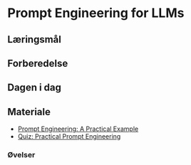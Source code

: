 # Prompt Engineering for LLMs                               



## Læringsmål


## Forberedelse

## Dagen i dag

## Materiale
* [Prompt Engineering: A Practical Example](https://realpython.com/practical-prompt-engineering/)
* [Quiz: Practical Prompt Engineering](https://realpython.com/quizzes/practical-prompt-engineering/viewer/)

### Øvelser
